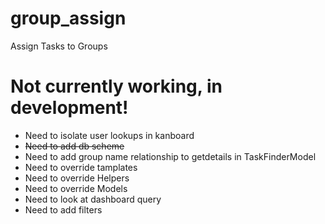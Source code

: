 # group_assign
Assign Tasks to Groups

# Not currently working, in development!

* Need to isolate user lookups in kanboard
* ~~Need to add db scheme~~
* Need to add group name relationship to getdetails in TaskFinderModel
* Need to override tamplates
* Need to override Helpers
* Need to override Models
* Need to look at dashboard query
* Need to add filters
